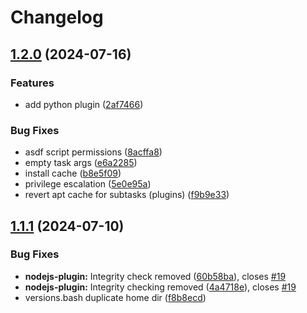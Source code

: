 # Changelog

## [1.2.0](https://github.com/pythoninthegrass/ansible-role-asdf/compare/v1.1.1...v1.2.0) (2024-07-16)


### Features

* add python plugin ([2af7466](https://github.com/pythoninthegrass/ansible-role-asdf/commit/2af74669b16425c17a626d215c2afb9cc4f84a32))


### Bug Fixes

* asdf script permissions ([8acffa8](https://github.com/pythoninthegrass/ansible-role-asdf/commit/8acffa8b9bcd08ca315b220380879901172ae444))
* empty task args ([e6a2285](https://github.com/pythoninthegrass/ansible-role-asdf/commit/e6a2285997973178413c10e34d6a6c3bada75617))
* install cache ([b8e5f09](https://github.com/pythoninthegrass/ansible-role-asdf/commit/b8e5f09887287fa0a2692979871db681709c687a))
* privilege escalation ([5e0e95a](https://github.com/pythoninthegrass/ansible-role-asdf/commit/5e0e95a18f3712dc3e67e4a904aad910887114ee))
* revert apt cache for subtasks (plugins) ([f9b9e33](https://github.com/pythoninthegrass/ansible-role-asdf/commit/f9b9e33ad21fd1330154fbf1644090a42ecb4538))

## [1.1.1](https://github.com/pythoninthegrass/ansible-role-asdf/compare/v1.1.0...v1.1.1) (2024-07-10)


### Bug Fixes

* **nodejs-plugin:** Integrity check removed ([60b58ba](https://github.com/pythoninthegrass/ansible-role-asdf/commit/60b58baa682faedc2bd24eb58e186d1e5aa224ca)), closes [#19](https://github.com/pythoninthegrass/ansible-role-asdf/issues/19)
* **nodejs-plugin:** Integrity checking removed ([4a4718e](https://github.com/pythoninthegrass/ansible-role-asdf/commit/4a4718e4eda7982f5c75e3675f51260155d83463)), closes [#19](https://github.com/pythoninthegrass/ansible-role-asdf/issues/19)
* versions.bash duplicate home dir ([f8b8ecd](https://github.com/pythoninthegrass/ansible-role-asdf/commit/f8b8ecd9453c59c13a49f4d6a1e310df49bb98e3))
